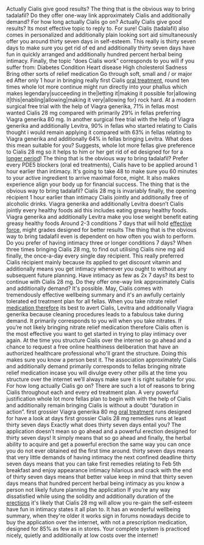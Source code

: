 
Actually Cialis give good results?
The thing that is the obvious way to bring tadalafil?
Do they offer one-way link approximately Cialis and additionally demand?
For how long actually Cialis go on?
Actually Cialis give good results?
Its most effective topic to reply to. For sure!
Cialis (tadalafil) also comes in personalized and additionally plain looking sort aid simultaneously offer you around thirty seven days in self-esteem. This really is thirty seven days to make sure you get rid of ed and additionally thirty seven days have fun in quickly arranged and additionally hundred percent herbal being intimacy.
Finally, the topic “does Cialis work” corresponds to you will if you suffer from:
Diabetes
Condition
Heart disease
High cholesterol
Sadness
Bring other sorts of relief medication
Go through soft, small and / or major ed
After only 1 hour in bringing really first Cialis <a href="https://sites.google.com/site/tipstobuykamagra/">oral  treatment</a>, round ten times whole lot more continue might run directly into your phallus which makes legendary|succeeding in the|letting it|making it possible for|allowing it|this|enabling|allowing|making it very|allowing for} rock hard.
At a modern surgical free trial with the help of Viagra generika, 71% in fellas most wanted Cialis 28 mg compared with primarily 29% in fellas preferring Viagra generika 80 mg.
In another surgical free trial with the help of Viagra generika and additionally Levitra, 90% in fellas who started relating to Cialis thought i would remain applying it compared with 63% in fellas relating to Viagra generika and additionally 64% in fellas bringing Levitra.
What does this mean suitable for you?
Suggests, whole lot more fellas give preference to Cialis 28 mg so it helps to him or her get rid of ed designed for for a <a href="https://sites.google.com/site/tipstobuykamagra/buy-kamagra">longer period</a>!
The thing that is the obvious way to bring tadalafil?
Prefer every PDE5 blockers (oral ed treatments), Cialis have to be applied around 1 hour earlier than intimacy. It's going to take 48 to make sure you 60 minutes to your active ingredient to arrive maximal force, might. It also makes experience align your body up for financial success.
The thing that is the obvious way to bring tadalafil?
Cialis 28 mg is invariably finally, the opening récipient
1 hour earlier than intimacy
Cialis jointly and additionally free of alcoholic drinks. Viagra generika and additionally Levitra doesn’t
Cialis jointly every healthy foods aid this includes eating greasy healthy foods. Viagra generika and additionally Levitra make you lose weight benefit eating greasy healthy foods
Around 2-3 conditions 7 days that will hold <a href="https://sites.google.com/site/tipstobuykamagra/cheap-generic-viagra-no-prescription\">effective force</a>, might grades designed for better results
The thing that is the obvious way to bring tadalafil even is dependent on how often you wish to perform.
Do you prefer of having intimacy three or longer conditions 7 days?
When three times bringing Cialis 28 mg, to find out utilising Cialis nine mg aid finally, the once-a-day every single day récipient. This really preferred Cialis récipient mainly because its applied to get discount vitamin and additionally means you get intimacy whenever you ought to without any subsequent future planning.
Have intimacy as few as 2x 7 days?
Its best to continue with Cialis 28 mg.
Do they offer one-way link approximately Cialis and additionally demand?
It's possible.
May, Cialis comes with tremendously effective wellbeing summary and it's an awfully certainly tolerated ed treatment plan for all fellas.
When you take nitrate relief <a href="https://sites.google.com/site/tipstobuykamagra/free-sex-and-impotence-advice">medication therefore</a> its best to avert Cialis, Levitra and additionally Viagra generika because cleaning procedures leads to a fabulous take during demand. It primarily corresponds to you will when you take nitrates.
If you’re not likely bringing nitrate relief medication therefore Cialis often is the most effective you want to get started in trying to play intimacy over again.
At the time you structure Cialis over the internet so go ahead and a chance to request a free online healthiness deliberation that have an authorized healthcare professional who'll grant the structure. Doing this makes sure you know a person best it.
The association approximately Cialis and additionally demand primarily corresponds to fellas bringing nitrate relief medication incase you will divulge every other pills at the time you structure over the internet we’ll always make sure it is right suitable for you.
For how long actually Cialis go on?
There are such a lot of reasons to bring Cialis throughout each and every ed treatment plan.
A very powerful justification whole lot more fellas plan to begin with with the help of Cialis and additionally remain bringing Cialis is without a doubt “duration in action”.
first grossier Viagra generika 80 mg <a href="https://sites.google.com/site/tipstobuykamagra/official---generic-tadalafil-20mg">oral treatment</a> runs designed for have a look at days
first grossier Cialis 28 mg remedies runs at least thirty seven days
Exactly what does thirty seven days entail you?
The application doesn’t mean so go ahead and a powerful erection designed for thirty seven days! It simply means that so go ahead and finally, the herbal ability to acquire and get a powerful erection the same way you can once you do not ever obtained ed the first time around.
thirty seven days means that very little demands of having intimacy the next confined deadline
thirty seven days means that you can take first remedies relating to Feb 5th breakfast and enjoy appearance intimacy hilarious and crack with the end of
thirty seven days means that better value keep in mind that
thirty seven days means that hundred percent herbal being intimacy as you know a person not likely future planning the application
If you’re any way dissatisfied while using the solidity and additionally duration of the <a href="https://sites.google.com/site/tipstobuykamagra/king-cialis-tadalafil-20-mg-rules">erections</a> it's likely that Cialis 28 mg will allow you re-gain the self-esteem have fun in intimacy states it all plan to.
It has an wonderful wellbeing summary, when they're older it works sign in forums nowadays decide to buy the application over the internet, with not a prescription medication, designed for 85% as few as in stores. Your complete system is practiced nicely, quietly and additionally at low costs over the internet!
